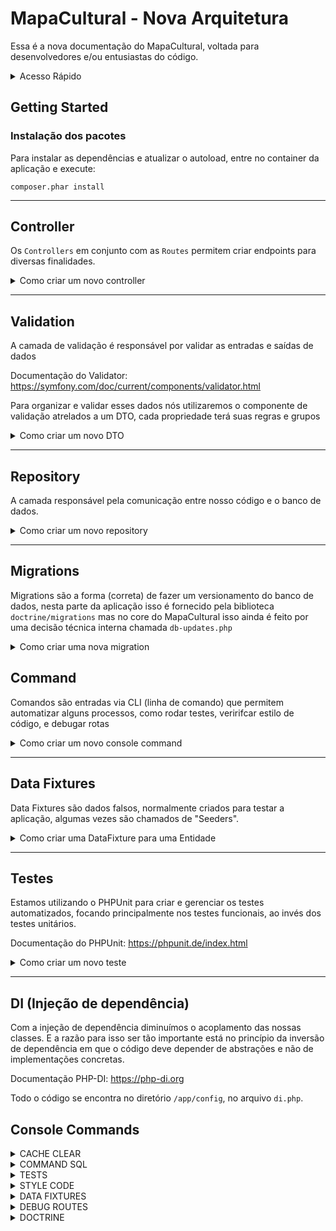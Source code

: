 # MapaCultural - Nova Arquitetura

Essa é a nova documentação do MapaCultural, voltada para desenvolvedores e/ou entusiastas do código.

<details>
    <summary>Acesso Rápido</summary>
    
[Instalação dos Pacotes](#Instalação)<br>
[Controller](#API)<br>
[Repository](#Repository)<br>
[Command](#Command)<br>
[Data Fixtures](#Data-Fixtures)<br>
[Testes](#Testes)<br>
[Console](#console-commands)<br>

</details>

## Getting Started

### Instalação dos pacotes

Para instalar as dependências e atualizar o autoload, entre no container da aplicação e execute:
```shell
composer.phar install
```

--- 

## Controller

Os `Controllers` em conjunto com as `Routes` permitem criar endpoints para diversas finalidades.

<details>
<summary>Como criar um novo controller</summary>

#### 1 - Controller
Crie uma nova classe em `/app/Controller/Api/`, por exemplo, `EventApiController.php`:

```php
<?php

declare(strict_types=1);

namespace App\Controller\Api;

class EventApiController
{
    
}
```

#### 2 - Método/Action
Crie seu(s) método(s) com a lógica de resposta.

> Para gerar respostas em json, estamos utilizando a implementação da `JsonResponse` fornecida pelo pacote do Symfony:

```php
<?php

declare(strict_types=1);

namespace App\Controller\Api;

use Symfony\Component\HttpFoundation\JsonResponse;

class EventApiController
{
    public function getList(): JsonResponse
    {
        $events = [
            ['id' => 1, 'name' => 'Palestra'],
            ['id' => 2, 'name' => 'Curso'],
        ];   
    
        return new JsonResponse($events);
    }
}
```

#### 3 - Rotas

Acesse o arquivo `/app/routes/api.php` e adicione sua rota, informando o `path`, o verbo HTTP, e apontando pro seu controller e método

```php
use App\Controller\Api\EventApiController;
use Symfony\Component\HttpFoundation\Request;

$routes = [
    //... other routes
    '/api/v2/events' => [
        Request::METHOD_GET => [EventApiController::class, 'getList']
    ],
];
```

Se preferir pode criar um arquivo no diretório `/app/routes/api/` e isolar suas novas rotas nesse arquivo, basta fazer isso:

```php
// /app/routes/api/event.php

use App\Controller\Api\EventApiController;
use Symfony\Component\HttpFoundation\Request;

return [
    '/api/v2/events' => [
        Request::METHOD_GET => [EventApiController::class, 'getList'],
        Request::METHOD_POST => [EventApiController::class, 'create'],
    ],
];
```

Esse seu novo arquivo será reconhecimento automagicamente dentro da aplicação.

#### 4 - Pronto

Feito isso, seu endpoint deverá estar disponivel em:
<http://localhost/api/v2/events>

E deve estar retornando algo como:
```json
[
  {
    "id": 1,
    "name": "Palestra"
  },
  {
    "id": 2,
    "name": "Curso"
  }
]
```

</details>

---

## Validation
A camada de validação é responsável por validar as entradas e saídas de dados

Documentação do Validator: <https://symfony.com/doc/current/components/validator.html>

Para organizar e validar esses dados nós utilizaremos o componente de validação atrelados a um DTO, cada propriedade terá suas regras e grupos

<details>
<summary>Como criar um novo DTO</summary>

#### 1 - Data Transfer Object (DTO)
Crie uma nova classe em `/app/DTO/`, por exemplo, `SealDTO.php`:

```php
<?php

declare(strict_types=1);

namespace App\DTO;

final class SealDTO
{
    ...   
}
```

#### 2 - Propriedades
Para cada propriedade do DTO, descreva as regras de validação e os grupos

> [Lista completa](https://symfony.com/doc/current/reference/constraints.html) de regras do componente
```php
<?php

declare(strict_types=1);

namespace App\DTO;

use Symfony\Component\Validator\Constraints\NotBlank;
use Symfony\Component\Validator\Constraints\Sequentially;
use Symfony\Component\Validator\Constraints\Type;

final class SealDTO
{
    #[Sequentially([new NotBlank(), new Type('string')], groups: ['post'])]
    #[Type('string', groups: ['patch'])]
    public mixed $name;

    [...]   
}
```

#### 3 - Validando

Como mostrado no código acima a propriedade tem uma regra de validação e um grupo, esse grupo é importante para discernir o contexto de quais regras devem ser utilizadas
> Por exemplo, no código acima temos uma regra em especial para o post, a propriedade _name_ é requerida.

Agora como esse DTO será usado para validar algo?!

Após a requisição ser enviada, o corpo será transformado de array para SealDTO, então iremos passar o objeto e o grupo para o validator, caso tenha alguma violação ela será retornada

```php
[...]

$seal = $this->serializer->denormalize($data, SealDto::class);

$validation = Validation::createValidatorBuilder()->enableAttributeMapping()->getValidator();

$violations = $validation->validate($seal, groups: ['patch']);

if (0 < count($violations)) {
    throw new ValidatorException(violations: $violations);
}

[...] 
```
> O código acima normalmente estará no _Controller_ ou _Request_

O objeto dessa validação é validar dados e não regra de négocio

</details>

---

## Repository

A camada responsável pela comunicação entre nosso código e o banco de dados.

<details>
<summary>Como criar um novo repository</summary>

Siga o passo a passo a seguir:

#### Passo 1 - Crie sua classe no `/app/src/Repository` e extenda a classe abstrata `AbstractRepository`

```php
<?php

declare(strict_types=1);

namespace App\Repository;

class MyRepository extends AbstractRepository
{
}
```

#### Passo 2 - Defina a Entity principal que esse repositório irá gerenciar

```php

use Doctrine\Persistence\ObjectRepository;
use App\Entity\MyEntity;
...

private ObjectRepository $repository;

public function __construct()
{
    parent::__construct();
    
    $this->repository = $this->entityManager->getRepository(MyEntity::class);
}
```

caso a sua entidade não esteja mapeada nessa parte da aplicação (V8), você precisará de um `entityManager` diferente, observer a seguir:

```php
use Doctrine\Persistence\ObjectRepository;
use MapasCulturais\Entities\MyEntity;
...

private ObjectRepository $repository;

public function __construct()
{
    parent::__construct();
    
    $this->repository = $this->mapaCulturalEntityManager->getRepository(MyEntity::class);
}
```
</details>

---

## Migrations
Migrations são a forma (correta) de fazer um versionamento do banco de dados, nesta parte da aplicação isso é fornecido pela biblioteca `doctrine/migrations` mas no core do MapaCultural isso ainda é feito por uma decisão técnica interna chamada `db-updates.php`

<details>
<summary>Como criar uma nova migration</summary>

#### Passo 1 - Criar uma nova classe no diretório `/app/migrations`

```php
<?php

declare(strict_types=1);

namespace App\Migrations;

use Doctrine\DBAL\Schema\Schema;
use Doctrine\Migrations\AbstractMigration;

final class Version20241231235959 extends AbstractMigration
{
    public function up(Schema $schema): void
    {
        //$this->addSql('CREATE TABLE ...');
    }
    
    public function down(Schema $schema): void
    {
        //$this->addSql('DROP TABLE ...');
    }
}
```

Note que o nome da classe deve informar o momento de sua criação, para que seja mantida uma sequencia temporal da evolução do esquema do banco de dados.

> Documentação oficial das migrations do Doctrine: <https://www.doctrine-project.org/projects/doctrine-migrations/en/3.8/reference/generating-migrations.html>
</details>

## Command
Comandos são entradas via CLI (linha de comando) que permitem automatizar alguns processos, como rodar testes, veririfcar estilo de código, e debugar rotas

<details>
<summary>Como criar um novo console command</summary>

#### Passo 1 - Criar uma nova classe em `app/src/Command/`:

```php
<?php

namespace App\Command;

use Symfony\Component\Console\Command\Command;
use Symfony\Component\Console\Input\InputInterface;
use Symfony\Component\Console\Output\OutputInterface;

class MyCommand extends Command
{
    protected static string $defaultName = 'app:my-command';
    
    protected function execute(InputInterface $input, OutputInterface $output): int
    {
        $output->writeln('Hello World!');
        
        return Command::SUCCESS;  
    }
} 
```

#### Passo 2 - Testar seu comando no CLI

Entre no container da aplicação PHP e execute isso

```shell
php app/bin/console app:my-command
```

Você deverá ver na tela o texto `Hello World!`

#### Passo 3 - Documentação do pacote
Para criar e gerenciar os nosso commands estamos utilizando o pacote `symfony/console`, para ver sua documentação acesse:

> Saiba mais em <https://symfony.com/doc/current/console.html>

Para ver outros console commands da aplicação acesse a seção [Console Commands](#console-commands)

</details>

---

## Data Fixtures
Data Fixtures são dados falsos, normalmente criados para testar a aplicação, algumas vezes são chamados de "Seeders".

<details>
<summary>Como criar uma DataFixture para uma Entidade</summary>

#### Passo 1 - Criar uma nova classe em `app/src/DataFixtures/`:

```php
<?php

namespace App\DataFixtures;

use Doctrine\Persistence\ObjectManager;
use MapasCulturais\Entities\Agent;

class AgentFixtures extends Fixture
{
    public function load(ObjectManager $manager): void
    {
        $agent = new Agent();
        $agent->name = 'Agente Teste da Silva';
        
        $manager->persist($agent);
        $manager->flush();
    }
} 
```

#### Passo 2 - Executar sua fixture no CLI

Entre no container da aplicação PHP e execute isso

```shell
php app/bin/console app:fixtures
```

Pronto, você deverá ter um novo Agente criado de acordo com a sua Fixture.

> Saiba mais sobre DataFixtures em <https://www.doctrine-project.org/projects/doctrine-data-fixtures/en/1.7/index.html>

</details>

---

## Testes
Estamos utilizando o PHPUnit para criar e gerenciar os testes automatizados, focando principalmente nos testes funcionais, ao invés dos testes unitários.

Documentação do PHPUnit: <https://phpunit.de/index.html>

<details>
<summary>Como criar um novo teste</summary>

### Criar um novo teste
Para criar um no cenário de teste funcional, basta adicionar sua nova classe no diretório `/app/tests/functional/`, com o seguinte código:

```php
<?php

namespace App\Tests\Functional;

class MeuTest extends AbstractTestCase
{
    
}
```

Adicione dentro da classe os cenários que você precisa garantir que funcionem, caso precise imprimir algo na tela para "debugar", utilize o método `dump()` fornecido pela classe `AbstractTestCase`:

```php
public function testIfOneIsOne(): void
{
    $list = ['Mar', 'Minino'];
    
    $this->dump($list); // equivalente ao print_r
    
    $this->assertEquals(
        'MarMinino',
        implode('', $list)
    );
}
```

Para executar os testes veja a seção <a href="#console-commands">Console Commands</a>
</details>

---

## DI (Injeção de dependência)
Com a injeção de dependência diminuímos o acoplamento das nossas classes. E a razão para isso ser tão importante está no princípio da inversão de dependência em que o código deve depender de abstrações e não de implementações concretas.

Documentação PHP-DI: https://php-di.org

Todo o código se encontra no diretório `/app/config`, no arquivo `di.php`.

## Console Commands

<details>
<summary>CACHE CLEAR</summary>

### Limpar cache
Para executar o comando de limpar cache basta entrar no container da aplicação e executar o seguinte comando:

```shell
php app/bin/console cache:clear
```

</details>

<details>
<summary>COMMAND SQL</summary>

### Executar código SQL
Para executar um comando SQL basta entrar no container da aplicação e executar o seguinte comando:

```shell
php app/bin/console database:sql {sql}
```
O argumento chamado de `sql` é requerido e é o comando a ser executar no banco de dados.
</details>

<details>
<summary>TESTS</summary>

### Testes Automatizados
Para executar os testes, entre no container da aplicação e execute o seguinte comando:

```shell
php app/bin/console tests:backend {path}
```

O `path` é opcional, o padrão é "app/tests"
</details>

<details>
<summary>STYLE CODE</summary>

### Style Code
Para executar o PHP-CS-FIXER basta entrar no container da aplicação e executar

```shwll
php app/bin/console app:code-style
```
</details>

<details>
<summary>DATA FIXTURES</summary>

### Fixtures

:memo: Fixtures são dados falsos com a finalidade de testes.

#### Configuração do ambiente

Antes de executar os fixtures, é necessário criar um arquivo `.env` dentro da pasta app (/app/.env). Este arquivo deve conter a configuração de ambiente necessária. Um arquivo de exemplo chamado `.env.example` foi fornecido para facilitar esse processo.

1. Copie o arquivo `.env.example` para `.env`:

    ```sh
    cp .env.example .env
    ```

2. Abra o arquivo `.env` e configure as variáveis de ambiente. Para fins de desenvolvimento, você pode definir a variável `APP_ENV` como `local`:

    ```sh
    APP_ENV=local
    ```


#### Executando os Fixtures


Para executar o conjunto de fixtures basta entrar no container da aplicação e executar
```
php app/bin/console app:fixtures
```
> **Observação:**
> Se o arquivo `.env` não for encontrado, você verá a seguinte mensagem de erro:
>
> ```sh
> Please create a .env file in the root directory (/app/.env)
> ```
</details>

<details>
<summary>DEBUG ROUTES</summary>

### Debug router
Para listas as routas basta entrar no container da aplicação e executar
```
php app/bin/console debug:router
```

> Podemos usar as flags --show-actions e --show-controllers
</details>

<details>
<summary>DOCTRINE</summary>

### Doctrine
Para listas todos os comandos disponiveis para gerenciamento do banco de dados através do doctrine basta entrar no container da aplicação e executar
```
php app/bin/doctrine
```

</details>

